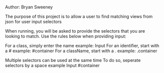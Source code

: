 Author: Bryan Sweeney

The purpose of this project is to allow a user to find matching views from json for user
input selectors

When running, you will be asked to provide the selectors that you are looking to match.
Use the rules below when providing input:

For a class, simply enter the name
  example: Input
For an identifier, start with a #
   example: #container
For a className, start with a .
  example: .container

Multiple selectors can be used at the same time
To do so, seperate selectors by a space
  example Input #container


